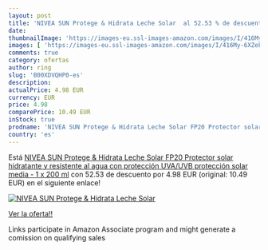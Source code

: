 ```yaml
---
layout: post
title: 'NIVEA SUN Protege & Hidrata Leche Solar  al 52.53 % de descuento'
date: 
thumbnailImage: 'https://images-eu.ssl-images-amazon.com/images/I/416My-6XZeL._SL200_.jpg'
images: [ 'https://images-eu.ssl-images-amazon.com/images/I/416My-6XZeL._SL200_.jpg' ]
comments: true
category: ofertas
author: ring
slug: 'B00XDVQHP0-es'
description:
actualPrice: 4.98 EUR
currency: EUR
price: 4.98
comparePrice: 10.49 EUR
inStock: true
prodname: 'NIVEA SUN Protege & Hidrata Leche Solar FP20 Protector solar hidratante y resistente al agua con protección UVA/UVB  protección solar media - 1 x 200 ml'
country: 'es'
---
```


Está [NIVEA SUN Protege & Hidrata Leche Solar FP20 Protector solar hidratante y resistente al agua con protección UVA/UVB  protección solar media - 1 x 200 ml](https://www.amazon.es/dp/B00XDVQHP0/?tag=tolees-21) con 52.53 de descuento por 4.98 EUR (original: 10.49 EUR) en el siguiente enlace!

[![NIVEA SUN Protege & Hidrata Leche Solar ](https://images-eu.ssl-images-amazon.com/images/I/416My-6XZeL._SL200_.jpg)](https://www.amazon.es/dp/B00XDVQHP0/?tag=tolees-21)

[Ver la oferta!!](https://www.amazon.es/dp/B00XDVQHP0/?tag=tolees-21)

Links participate in Amazon Associate program and might generate a comission on qualifying sales


